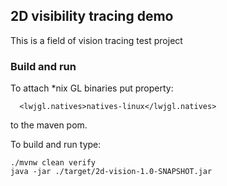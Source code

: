 ## 2D visibility tracing demo

This is a field of vision tracing test project

### Build and run

To attach *nix GL binaries put property:
```
  <lwjgl.natives>natives-linux</lwjgl.natives>
```
to the maven pom.

To build and run type:
```
./mvnw clean verify
java -jar ./target/2d-vision-1.0-SNAPSHOT.jar
```